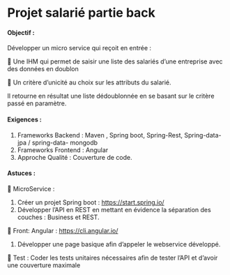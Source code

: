 # Projet salarié partie back
#### Objectif :

Développer un micro service qui reçoit en entrée :

 Une IHM qui permet de saisir une liste des salariés d’une entreprise avec des données en
doublon

 Un critère d’unicité au choix sur les attributs du salarié.

Il retourne en résultat une liste dédoublonnée en se basant sur le critère passé en paramètre.

#### Exigences :
1. Frameworks Backend : Maven , Spring boot, Spring-Rest, Spring-data-jpa / spring-data-
mongodb
2. Frameworks Frontend : Angular
3. Approche Qualité : Couverture de code.

#### Astuces :

 MicroService :
1. Créer un projet Spring boot : https://start.spring.io/
2. Développer l’API en REST en mettant en évidence la séparation des couches : Business et
REST.

 Front: Angular : https://cli.angular.io/
1. Développer une page basique afin d’appeler le webservice développé.

 Test : Coder les tests unitaires nécessaires afin de tester l’API et d’avoir une couverture maximale
